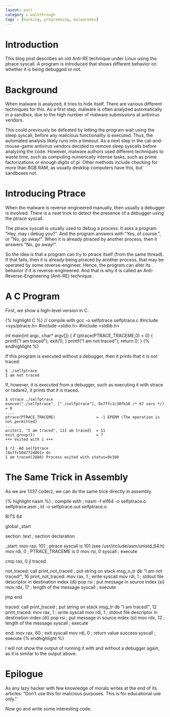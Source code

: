 ```yaml
---
layout: post
category : walkthrough
tags : [hacking, programming, malwaredev]
---
```


# Introduction

This blog post describes an old Anti-RE technique under Linux using
the ptrace syscall. A program is introduced that shows different
behavior on whether it is being debugged or not.

# Background
When malware is analyzed, it tries to hide itself. There are various
different techniques for this. As a first step, malware is often analyzed
automatically in a sandbox, due to the high number of malware
submissions at antivirus vendors.

This could previously be defeated by
letting the program wait using the sleep syscall, before any malicious
functionality is executed. Thus, the automated analysis likely runs
into a timeout. As a next step in the cat-and-mouse-game antivirus
vendors decided to remove sleep syscalls before analyzing the code.
However, malware authors used different techniques to waste time, such
as computing numerically intense tasks, such as prime factorizations
or enough digits of pi.
Other methods include checking for more than 8GB RAM, as usually
desktop computers have this, but sandboxes not.

# Introducing Ptrace
When the malware is reverse-engineered manually, then usually a
debugger is involved. There is a neat trick to detect the presence of
a debugger using the ptrace syscall.

The ptrace syscall is usually used to debug a process. It asks a
program "Hey, may i debug you?". And the program answers with "Yes, of
course.", or "No, go away!". When it is already ptraced by another
process, then it answers "No, go away!".

So the idea is that a program can try to ptrace itself (from the same
thread). If that fails, then it is already being ptraced by another
process, that may be operated by some reverse-engineer.
Hence, the program can alter its behavior if it is reverse-engineered.
And that is why it is called an Anti-Reverse-Engineering (Anti-RE)
technique.


# A C Program
First, we show a high-level version in C.

{% highlight C %}
// compile with gcc -o selfptrace selfptrace.c
#include <sys/ptrace.h>
#include <stdio.h>
#include <stdlib.h>

int main(int argc, char* argv[]) {
    if (ptrace(PTRACE_TRACEME,0) < 0) {
        printf("I am traced");
        exit(1);
    }
    printf("I am not traced");
    return 0;
}
{% endhighlight %}


If this program is executed without a debugger, then it prints that it
is not traced:

```
$ ./selfptrace
I am not traced
```

If, however, it is executed from a debugger, such as executing it with
strace or radare2, it prints that it is traced.

```
$ strace ./selfptrace
execve("./selfptrace", ["./selfptrace"], 0x7ffc1c38fb10 /* 67 vars */) = 0
....
ptrace(PTRACE_TRACEME)                  = -1 EPERM (The operation is not permitted)
...
write(1, "I am traced", 11I am traced)  = 11
exit_group(1)                           = ?
+++ exited with 1 +++
```

```
$ r2 -Ad selfptrace
[0x7fc50d772d80]> dc
I am traced(2888) Process exited with status=0x100
```

# The Same Trick in Assembly
As we are 1337 coderz, we can do the same trick directly in assembly.

{% highlight nasm %}
; compile with
; nasm -f elf64 -o selfptrace.o selfptrace.asm
; ld -o selfptrace.out selfptrace.o

BITS 64

global _start

section .text       ; section declaration

_start:
  mov rax, 101      ; ptrace syscall is 101 (see /usr/include/asm/unistd_64.h)
  mov rdi, 0        ; PTRACE_TRACEME is 0
  mov rsi, 0
  syscall           ; execute

  cmp rax, 0
  jl traced

not_traced:
  call print_not_traced ; put string on stack
  msg_n_tr db "I am not traced!", 16
print_not_traced:
  mov rax, 1        ; write syscall
  mov rdi, 1        ; stdout file descriptor in destination index (di)
  pop rsi           ; put message in source index (si)
  mov rdx, 17       ; length of the message
  syscall           ; execute

  jmp end

traced:
  call print_traced ; put string on stack
  msg_tr db "I am traced!", 12
print_traced:
  mov rax, 1        ; write syscall
  mov rdi, 1        ; stdout file descriptor in destination index (di)
  pop rsi           ; put message in source index (si)
  mov rdx, 12       ; length of the message
  syscall           ; execute

end:
  mov rax, 60       ; exit syscall
  mov rdi, 0        ; return value success
  syscall           ; execute
{% endhighlight %}

I will not show the output of running it with and without a debugger
again, as it is similar to the output above.

# Epilogue
As any lazy hacker with few knowledge of morals writes at the end of
its articles: "Don't use this for malicious purposes. This is for
educational use only."

Now go and write some interesting code.
